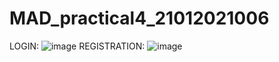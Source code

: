 # MAD_practical4_21012021006
LOGIN: ![image](https://github.com/PALAKARDESHNA/MAD_practical4_21012021006/assets/98075245/e1dd4962-1ff2-4e02-b8e7-626ab98b463d)
REGISTRATION: ![image](https://github.com/PALAKARDESHNA/MAD_practical4_21012021006/assets/98075245/5aead75b-9fca-41b7-b907-4da9f98fa92b)


